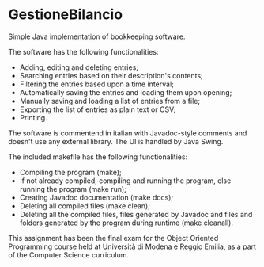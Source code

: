 # GestioneBilancio

Simple Java implementation of bookkeeping software.

The software has the following functionalities:

- Adding, editing and deleting entries;
- Searching entries based on their description's contents;
- Filtering the entries based upon a time interval;
- Automatically saving the entries and loading them upon opening;
- Manually saving and loading a list of entries from a file;
- Exporting the list of entries as plain text or CSV;
- Printing.

The software is commentend in italian with Javadoc-style comments and doesn't use any external library. The UI is handled by Java Swing.

The included makefile has the following functionalities:

- Compiling the program (make);
- If not already compiled, compiling and running the program, else running the program (make run);
- Creating Javadoc documentation (make docs);
- Deleting all compiled files (make clean);
- Deleting all the compiled files, files generated by Javadoc and files and folders generated by the program during runtime (make cleanall).

This assignment has been the final exam for the Object Oriented Programming course held at Università di Modena e Reggio Emilia, as a part of the 
Computer Science curriculum.
